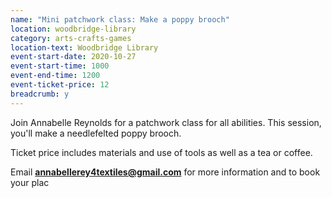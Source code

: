 ```yaml
---
name: "Mini patchwork class: Make a poppy brooch"
location: woodbridge-library
category: arts-crafts-games
location-text: Woodbridge Library
event-start-date: 2020-10-27
event-start-time: 1000
event-end-time: 1200
event-ticket-price: 12
breadcrumb: y
---
```


Join Annabelle Reynolds for a patchwork class for all abilities. This session, you'll make a needlefelted poppy brooch.

Ticket price includes materials and use of tools as well as a tea or coffee.

Email **annabellerey4textiles@gmail.com** for more information and to book your plac
